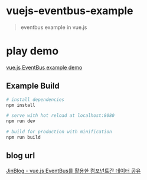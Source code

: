# vuejs-eventbus-example

> eventbus example in vue.js

# play demo
[vue.js EventBus example demo](https://devjin0617.github.io/vuejs-eventbus-example/)

## Example Build

``` bash
# install dependencies
npm install

# serve with hot reload at localhost:8080
npm run dev

# build for production with minification
npm run build
```

## blog url

[JinBlog - vue.js EventBus를 활용한 컴포넌트간 데이터 공유](http://blog.puding.kr/179)